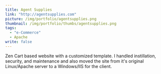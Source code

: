 ```yaml
---
title: Agent Supplies
link: "http://agentsupplies.com"
picture: /img/portfolio/agentsupplies.png
thumbnail: /img/portfolio/thumbs/agentsupplies.png
tags: 
  - "e-Commerce"
  - Apache
write: false
---
```


Zen Cart based website with a customized template. I handled instillation, security, and maintenance and also moved the site from it's original Linux/Apache server to a Windows/IIS for the client.